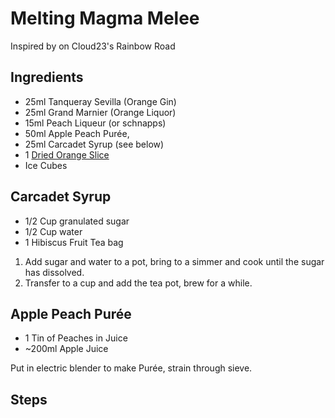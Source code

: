 # Melting Magma Melee

Inspired by on Cloud23's Rainbow Road

## Ingredients

- 25ml Tanqueray Sevilla (Orange Gin) 
- 25ml Grand Marnier (Orange Liquor)
- 15ml Peach Liqueur (or schnapps)
- 50ml Apple Peach Purée,
- 25ml Carcadet Syrup (see below)
- 1 [Dried Orange Slice](./dried_orange_slices.md)
- Ice Cubes

## Carcadet Syrup

- 1/2 Cup granulated sugar
- 1/2 Cup water
- 1 Hibiscus Fruit Tea bag

1. Add sugar and water to a pot, bring to a simmer and cook until the sugar has dissolved.
2. Transfer to a cup and add the tea pot, brew for a while.

## Apple Peach Purée

- 1 Tin of Peaches in Juice
- ~200ml Apple Juice

Put in electric blender to make Purée, strain through sieve.

## Steps

